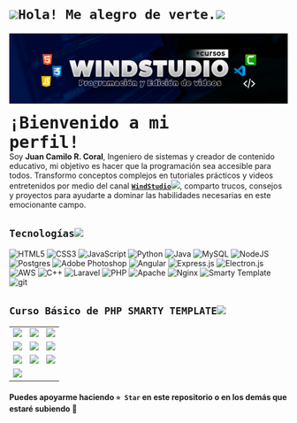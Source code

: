 <h1><img src="https://media.giphy.com/media/oI7PMKfaSUbjPv4VAw/giphy.gif?cid=ecf05e47u421i4nj3am4861rh6rihtruq2pqeq1lct3emw0q&ep=v1_stickers_search&rid=giphy.gif&ct=s" width="32"/><code>Hola! Me alegro de verte.</code><img src="https://media.giphy.com/media/aotWWaGrXuNuo/giphy.gif" width="35"/></h1>

<a href="https://www.youtube.com/@windstudio_"><img src="img/BannerYTWindstudio.jpg"></a>

<code style="font-size: 30px"><strong>¡Bienvenido a mi perfil!</strong></code><br>
Soy <strong>Juan Camilo R. Coral</strong>, Ingeniero de sistemas y creador de contenido educativo, mi objetivo es hacer que la programación sea accesible para todos. Transformo conceptos complejos en tutoriales prácticos y videos entretenidos por medio del canal <a href="https://www.youtube.com/@windstudio_"><code><strong>WindStudio<img src="https://media.giphy.com/media/pmeVDQwBa8IKeuIBdh/giphy.gif?cid=ecf05e47l4okulphjprwt9engzw7vgudovp053eotrc2xhbz&ep=v1_stickers_search&rid=giphy.gif&ct=s" width="20"/></strong></code></a>, comparto trucos, consejos y proyectos para ayudarte a dominar las habilidades necesarias en este emocionante campo.

<h2><code>Tecnologías</code><img src="https://media.giphy.com/media/zhYSVCirREeIZtONCI/giphy.gif?cid=790b7611pqa8sf90rt0ng8gbhlc0tc401ijnvdbu40qon32u&ep=v1_stickers_search&rid=giphy.gif&ct=s" width="40"/></h2>
<p>
<img src="https://img.shields.io/badge/html5-%23E34F26.svg?style=flat-square&logo=html5&logoColor=white" alt="HTML5" />
<img src="https://img.shields.io/badge/css3-%231572B6.svg?style=flat-square&logo=css3&logoColor=white" alt="CSS3" />
<img src="https://img.shields.io/badge/javascript-%23323330.svg?style=flat-square&logo=javascript&logoColor=%23F7DF1E" alt="JavaScript" />
<img src="https://img.shields.io/badge/python-3670A0?style=flat-square&logo=python&logoColor=ffdd54" alt="Python" />
<img src="https://img.shields.io/badge/java-%23ED8B00.svg?style=flat-square&logo=openjdk&logoColor=white" alt="Java" />
<img src="https://img.shields.io/badge/mysql-%2300f.svg?style=flat-square&logo=mysql&logoColor=white" alt="MySQL" />
<img src="https://img.shields.io/badge/node.js-6DA55F?style=flat-square&logo=node.js&logoColor=white" alt="NodeJS" />
<img src="https://img.shields.io/badge/postgres-%23316192.svg?style=flat-square&logo=postgresql&logoColor=white" alt="Postgres" />
<img src="https://img.shields.io/badge/adobe%20photoshop-%2331A8FF.svg?style=flat-square&logo=adobe%20photoshop&logoColor=white" alt="Adobe Photoshop" />
<img src="https://img.shields.io/badge/angular-%23DD0031.svg?style=flat-square&logo=angular&logoColor=white" alt="Angular" />
<img src="https://img.shields.io/badge/express.js-%23404d59.svg?style=flat-square&logo=express&logoColor=%2361DAFB" alt="Express.js" />
<img src="https://img.shields.io/badge/Electron-191970?style=flat-square&logo=Electron&logoColor=white" alt="Electron.js" /> <img src="https://img.shields.io/badge/AWS-%23FF9900.svg?style=flat-square&logo=amazon-aws&logoColor=white" alt="AWS" />
<img src="https://img.shields.io/badge/c++-%2300599C.svg?style=flat-square&logo=c%2B%2B&logoColor=white" alt="C++" /> <img src="https://img.shields.io/badge/laravel-%23FF2D20.svg?style=flat-square&logo=laravel&logoColor=white" alt="Laravel" />
<img src="https://img.shields.io/badge/php-%23777BB4.svg?style=flat-square&logo=php&logoColor=white" alt="PHP" />
<img src="https://img.shields.io/badge/apache-%23D42029.svg?style=flat-square&logo=apache&logoColor=white" alt="Apache" />
<img src="https://img.shields.io/badge/nginx-%23009639.svg?style=flat-square&logo=nginx&logoColor=white" alt="Nginx" />
<img src="https://img.shields.io/badge/Smarty_Template-FFE614.svg?style=flat-square&logo=smart&logoColor=white" alt="Smarty Template" />
<img src="https://img.shields.io/badge/git-%23F05033.svg?style=flat-square&logo=git&logoColor=white" alt="git" />
</p>
<h2><code>Curso Básico de PHP SMARTY TEMPLATE</code><img src="https://media.giphy.com/media/s8PgxImcpD08lGmGWJ/giphy.gif?cid=790b76116skon9yg4p1bua0hrrszc2thu1vbi75ufo07giys&ep=v1_stickers_search&rid=giphy.gif&ct=s" width="40"/></h2>

<table style="width:100%">
<tr>
<td>
<a href="https://youtu.be/uWz6zhUQwdE?si=B2zUBg6mV-J4GPBq">
<img src="https://i3.ytimg.com/vi/uWz6zhUQwdE/maxresdefault.jpg">
</a>
</td>
<td>
<a href="https://youtu.be/gB9euaBWsDk?si=kbPbeBuY2-KCxgHq">
<img src="https://i3.ytimg.com/vi/gB9euaBWsDk/maxresdefault.jpg">
</a>
</td>
<td>
<a href="https://youtu.be/qsAgrPYOIIQ?si=iFGoAexTmvdo5k5M">
<img src="https://i3.ytimg.com/vi/qsAgrPYOIIQ/maxresdefault.jpg">
</a>
</td>
</tr>

<tr>
<td>
<a href="https://youtu.be/I21j7i89N2o?si=tIC7hFMOj7slpxuV">
<img src="https://i3.ytimg.com/vi/I21j7i89N2o/maxresdefault.jpg">
</a>
</td>
<td>
<a href="https://youtu.be/1GaC9aiEoXs?si=IhXTEBk0wk7GHq2U">
<img src="https://i3.ytimg.com/vi/1GaC9aiEoXs/maxresdefault.jpg">
</a>
</td>
<td>
<a href="https://youtu.be/ixy7c_8ezlM?si=1Gscec7Les5mdjDP">
<img src="https://i3.ytimg.com/vi/ixy7c_8ezlM/maxresdefault.jpg">
</a>
</td>
</tr>

<tr>
<td>
<a href="https://youtu.be/g3i9oadd1mc?si=0aEVZ0OqBeyGKtEU">
<img src="https://i3.ytimg.com/vi/g3i9oadd1mc/maxresdefault.jpg">
</a>
</td>
<td>
<a href="https://youtu.be/Xl3174wLST4?si=trDATuWalEtJ44dv">
<img src="https://i3.ytimg.com/vi/Xl3174wLST4/maxresdefault.jpg">
</a>
</td>
<td>
<a href="https://youtu.be/YNdYDRvlLq8?si=j1lW6i8E6--0zB5b">
<img src="https://i3.ytimg.com/vi/YNdYDRvlLq8/maxresdefault.jpg">
</a>
</td>
</tr>

<tr>
<td>
<a href="https://youtu.be/p_Pd5N1Uj70?si=65MLzsOy_246sv6o">
<img src="https://i3.ytimg.com/vi/p_Pd5N1Uj70/maxresdefault.jpg">
</a>
</td>
</tr>

</table>

<h4>Puedes apoyarme haciendo <code>⭐ Star</code> en este repositorio o en los demás que estaré subiendo 🤩</h4>